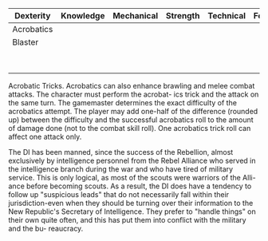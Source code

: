 | Dexterity  | Knowledge | Mechanical | Strength | Technical | Force |     |
| ---------- | --------- | ---------- | -------- | --------- | ----- | --- |
| Acrobatics |           |            |          |           |       |     |
| Blaster    |           |            |          |           |       |     |
|            |           |            |          |           |       |     |
|            |           |            |          |           |       |     |
|            |           |            |          |           |       |     |
|            |           |            |          |           |       |     |
|            |           |            |          |           |       |     |
|            |           |            |          |           |       |     |
|            |           |            |          |           |       |     |
|            |           |            |          |           |       |     |
Acrobatic Tricks. Acrobatics can also enhance brawling and
melee combat attacks. The character must perform the acrobat-
ics trick and the attack on the same turn. The gamemaster
determines the exact difficulty of the acrobatics attempt. The
player may add one-half of the difference (rounded up)
between the difficulty and the successful acrobatics roll to the
amount of damage done (not to the combat skill roll). One
acrobatics trick roll can affect one attack only.

The DI has been manned, since the success of
the Rebellion, almost exclusively by intelligence
personnel from the Rebel Alliance who served in
the intelligence branch during the war and who
have tired of military service. This is only logical,
as most of the scouts were warriors of the Alli-
ance before becoming scouts. As a result, the DI
does have a tendency to follow up "suspicious
leads" that do not necessarily fall within their
jurisdiction-even when they should be turning
over their information to the New Republic's
Secretary of Intelligence. They prefer to "handle
things" on their own quite often, and this has put
them into conflict with the military and the bu-
reaucracy.